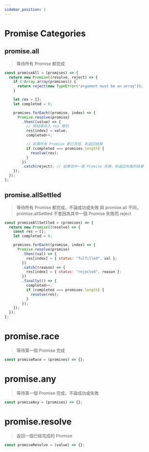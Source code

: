 ```yaml
---
sidebar_position: 1
---
```


# Promise Categories

## promise.all

> 等待所有 Promise 都完成

```javascript
const promiseAll = (promises) => {
  return new Promise((resolve, reject) => {
    if (!Array.array(promises)) {
      return reject(new TypeError("argument must be an array"));
    }

    let res = [];
    let completed = 0;

    promises.forEach((promise, index) => {
      Promise.resolve(promise)
        .then((value) => {
          // 將結果存入 res 陣列
          res[index] = value;
          completed++;

          // 如果所有 Promise 都已完成，則返回結果
          if (completed === promises.length) {
            resolve(res);
          }
        })
        .catch(reject); // 如果其中一個 Promise 失敗，則返回失敗的結果
    });
  });
};
```

## promise.allSettled

> 等待所有 Promise 都完成，不論成功或失敗
> 與 promise.all 不同，promise.allSettled 不會因為其中一個 Promise 失敗而 reject

```javascript
const promiseAllSettled = (promises) => {
  return new Promise((resolve) => {
    const res = [];
    let completed = 0;

    promises.forEach((promise, index) => {
      Promise.resolve(promise)
        .then((val) => {
          res[index] = { status: "fulfilled", val };
        })
        .catch((reason) => {
          res[index] = { status: "rejected", reason };
        })
        .finally(() => {
          completed++;
          if (completed === promises.length) {
            resolve(res);
          }
        });
    });
  });
};
```

# promise.race

> 等待第一個 Promise 完成

```javascript
const promiseRace = (promises) => {};
```

# promise.any

> 等待第一個 Promise 完成，不論成功或失敗

```javascript
const promiseAny = (promises) => {};
```

# promise.resolve

> 返回一個已經完成的 Promise

```javascript
const promiseResolve = (value) => {};
```
